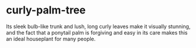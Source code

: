 # curly-palm-tree
Its sleek bulb-like trunk and lush, long curly leaves make it visually stunning, and the fact that a ponytail palm is forgiving and easy in its care makes this an ideal houseplant for many people.  
